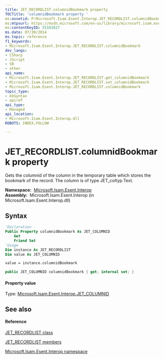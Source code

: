 ```yaml
---
title: JET_RECORDLIST.columnidBookmark property 
TOCTitle: 'columnidBookmark property '
ms:assetid: P:Microsoft.Isam.Esent.Interop.JET_RECORDLIST.columnidBookmark
ms:mtpsurl: https://msdn.microsoft.com/en-us/library/microsoft.isam.esent.interop.jet_recordlist.columnidbookmark(v=EXCHG.10)
ms:contentKeyID: 55103827
ms.date: 07/30/2014
ms.topic: reference
f1_keywords:
- Microsoft.Isam.Esent.Interop.JET_RECORDLIST.columnidBookmark
dev_langs:
- CSharp
- JScript
- VB
- other
api_name: 
- Microsoft.Isam.Esent.Interop.JET_RECORDLIST.get_columnidBookmark
- Microsoft.Isam.Esent.Interop.JET_RECORDLIST.set_columnidBookmark
- Microsoft.Isam.Esent.Interop.JET_RECORDLIST.columnidBookmark
topic_type: 
- kbSyntax
- apiref
api_type: 
- Managed
api_location: 
- Microsoft.Isam.Esent.Interop.dll
ROBOTS: INDEX,FOLLOW

---
```


# JET_RECORDLIST.columnidBookmark property

Gets the columnid of the column in the temporary table which stores the bookmark of the record. The column is of type JET_coltyp.Text.

**Namespace:**  [Microsoft.Isam.Esent.Interop](hh596136\(v=exchg.10\).md)  
**Assembly:**  Microsoft.Isam.Esent.Interop (in Microsoft.Isam.Esent.Interop.dll)

## Syntax

``` vb
'Declaration
Public Property columnidBookmark As JET_COLUMNID
    Get
    Friend Set
'Usage
Dim instance As JET_RECORDLIST
Dim value As JET_COLUMNID

value = instance.columnidBookmark
```

``` csharp
public JET_COLUMNID columnidBookmark { get; internal set; }
```

#### Property value

Type: [Microsoft.Isam.Esent.Interop.JET_COLUMNID](hh564510\(v=exchg.10\).md)  

## See also

#### Reference

[JET_RECORDLIST class](dn335223\(v=exchg.10\).md)

[JET_RECORDLIST members](dn335227\(v=exchg.10\).md)

[Microsoft.Isam.Esent.Interop namespace](hh596136\(v=exchg.10\).md)

